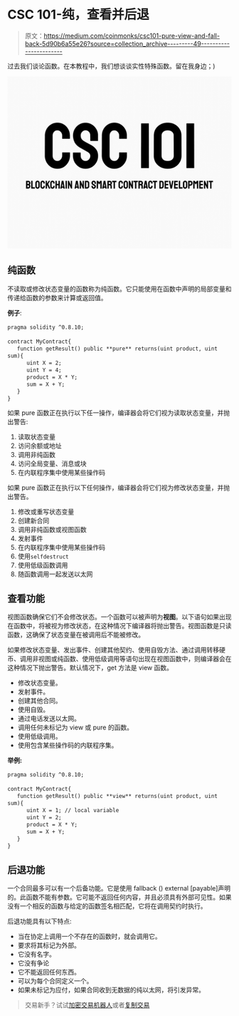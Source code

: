 # CSC 101-纯，查看并后退

> 原文：<https://medium.com/coinmonks/csc101-pure-view-and-fall-back-5d90b6a55e26?source=collection_archive---------49----------------------->

过去我们谈论函数。在本教程中，我们想谈谈实性特殊函数。留在我身边；)

![](img/78db353f85d00a7149d8bc2b6bc3c9de.png)

## 纯函数

不读取或修改状态变量的函数称为纯函数。它只能使用在函数中声明的局部变量和传递给函数的参数来计算或返回值。

**例子**:

```
pragma solidity ^0.8.10;

contract MyContract{
   function getResult() public **pure** returns(uint product, uint sum){
      uint X = 2; 
      uint Y = 4;
      product = X * Y;
      sum = X + Y; 
   }
}
```

如果 pure 函数正在执行以下任一操作，编译器会将它们视为读取状态变量，并抛出警告:

1.  读取状态变量
2.  访问余额或地址
3.  调用非纯函数
4.  访问全局变量、消息或块
5.  在内联程序集中使用某些操作码

如果 pure 函数正在执行以下任何操作，编译器会将它们视为修改状态变量，并抛出警告。

1.  修改或重写状态变量
2.  创建新合同
3.  调用非纯函数或视图函数
4.  发射事件
5.  在内联程序集中使用某些操作码
6.  使用`selfdestruct`
7.  使用低级函数调用
8.  随函数调用一起发送以太网

## 查看功能

视图函数确保它们不会修改状态。一个函数可以被声明为**视图**。以下语句如果出现在函数中，将被视为修改状态，在这种情况下编译器将抛出警告。视图函数是只读函数，这确保了状态变量在被调用后不能被修改。

如果修改状态变量、发出事件、创建其他契约、使用自毁方法、通过调用转移硬币、调用非视图或纯函数、使用低级调用等语句出现在视图函数中，则编译器会在这种情况下抛出警告。默认情况下，get 方法是 view 函数。

*   修改状态变量。
*   发射事件。
*   创建其他合同。
*   使用自毁。
*   通过电话发送以太网。
*   调用任何未标记为 view 或 pure 的函数。
*   使用低级调用。
*   使用包含某些操作码的内联程序集。

**举例:**

```
pragma solidity ^0.8.10;

contract MyContract{
   function getResult() public **view** returns(uint product, uint sum){
      uint X = 1; // local variable
      uint Y = 2;
      product = X * Y;
      sum = X + Y; 
   }
}
```

## 后退功能

一个合同最多可以有一个后备功能。它是使用 fallback () external [payable]声明的。此函数不能有参数。它可能不返回任何内容，并且必须具有外部可见性。如果没有一个相反的函数与给定的函数签名相匹配，它将在调用契约时执行。

后退功能具有以下特点:

*   当在协定上调用一个不存在的函数时，就会调用它。
*   要求将其标记为外部。
*   它没有名字。
*   它没有争论
*   它不能返回任何东西。
*   可以为每个合同定义一个。
*   如果未标记为应付，如果合同收到无数据的纯以太网，将引发异常。

> 交易新手？试试[加密交易机器人](/coinmonks/crypto-trading-bot-c2ffce8acb2a)或者[复制交易](/coinmonks/top-10-crypto-copy-trading-platforms-for-beginners-d0c37c7d698c)
